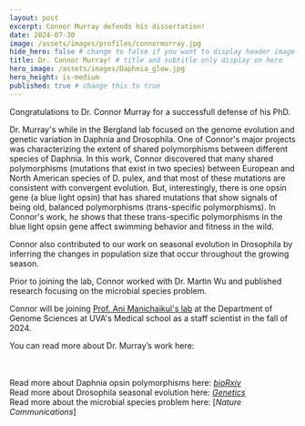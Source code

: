 ```yaml
---
layout: post
excerpt: Connor Murray defends his dissertation!
date: 2024-07-30
image: /assets/images/profiles/connormurray.jpg
hide_hero: false # change to false if you want to display header image
title: Dr. Connor Murray! # title and subtitle only display on hero
hero_image: /assets/images/Daphnia_glow.jpg
hero_height: is-medium
published: true # change this to true
---
```


Congratulations to Dr. Connor Murray for a successfull defense of his PhD. <br>

Dr. Murray's while in the Bergland lab focused on the genome evolution and genetic variation in Daphnia and Drosophila. One of Connor's major projects was characterizing the extent of shared polymorphisms between different species of Daphnia. In this work, Connor discovered that many shared polymorphisms (mutations that exist in two species) between European and North American species of D. pulex, and that most of these mutations are consistent with convergent evolution. But, interestingly, there is one opsin gene (a blue light opsin) that has shared mutations that show signals of being old, balanced polymorphisms (trans-specific polymorphisms). In Connor's work, he shows that these trans-specific polymorphisms in the blue light opsin gene affect swimming behavior and fitness in the wild.

Connor also contributed to our work on seasonal evolution in Drosophila by inferring the changes in population size that occur throughout the growing season.

Prior to joining the lab, Connor worked with Dr. Martin Wu and published research focusing on the microbial species problem.

Connor will be joining [Prof. Ani Manichaikul's lab](https://sites.google.com/view/animanichaikul/) at the Department of Genome Sciences at UVA's Medical school as a staff scientist in the fall of 2024.

You can read more about Dr. Murray’s work here:

<br><br>
Read more about Daphnia opsin polymorphisms here: [_bioRxiv_](https://www.ncbi.nlm.nih.gov/pmc/articles/PMC11042267/) <br>
Read more about Drosophila seasonal evolution here: [_Genetics_](/assets/pdfs/Nunez_etal_2024.pdf) <br>
Read more about the microbial species problem here: [_Nature Communications_] <br>
<br><br>
